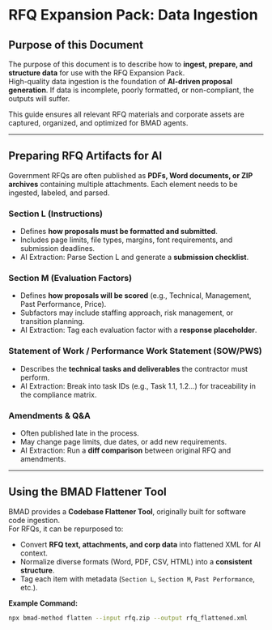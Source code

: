 # RFQ Expansion Pack: Data Ingestion

## Purpose of this Document

The purpose of this document is to describe how to **ingest, prepare, and structure data** for use with the RFQ Expansion Pack.  
High-quality data ingestion is the foundation of **AI-driven proposal generation**. If data is incomplete, poorly formatted, or non-compliant, the outputs will suffer.

This guide ensures all relevant RFQ materials and corporate assets are captured, organized, and optimized for BMAD agents.

---

## Preparing RFQ Artifacts for AI

Government RFQs are often published as **PDFs, Word documents, or ZIP archives** containing multiple attachments. Each element needs to be ingested, labeled, and parsed.

### Section L (Instructions)

- Defines **how proposals must be formatted and submitted**.
- Includes page limits, file types, margins, font requirements, and submission deadlines.
- AI Extraction: Parse Section L and generate a **submission checklist**.

### Section M (Evaluation Factors)

- Defines **how proposals will be scored** (e.g., Technical, Management, Past Performance, Price).
- Subfactors may include staffing approach, risk management, or transition planning.
- AI Extraction: Tag each evaluation factor with a **response placeholder**.

### Statement of Work / Performance Work Statement (SOW/PWS)

- Describes the **technical tasks and deliverables** the contractor must perform.
- AI Extraction: Break into task IDs (e.g., Task 1.1, 1.2…) for traceability in the compliance matrix.

### Amendments & Q&A

- Often published late in the process.
- May change page limits, due dates, or add new requirements.
- AI Extraction: Run a **diff comparison** between original RFQ and amendments.

---

## Using the BMAD Flattener Tool

BMAD provides a **Codebase Flattener Tool**, originally built for software code ingestion.  
For RFQs, it can be repurposed to:

- Convert **RFQ text, attachments, and corp data** into flattened XML for AI context.
- Normalize diverse formats (Word, PDF, CSV, HTML) into a **consistent structure**.
- Tag each item with metadata (`Section L`, `Section M`, `Past Performance`, etc.).

**Example Command:**

```bash
npx bmad-method flatten --input rfq.zip --output rfq_flattened.xml
```
